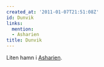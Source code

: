 ```yaml
---
created_at: '2011-01-07T21:51:08Z'
id: Dunvik
links:
  mention:
  - Asharien
title: Dunvik
---
```


Liten hamn i [Asharien].

  [Asharien]: Asharien
